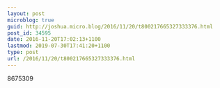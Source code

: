 ```yaml
---
layout: post
microblog: true
guid: http://joshua.micro.blog/2016/11/20/t800217665327333376.html
post_id: 34595
date: 2016-11-20T17:02:13+1100
lastmod: 2019-07-30T17:41:20+1100
type: post
url: /2016/11/20/t800217665327333376.html
---
```

8675309

